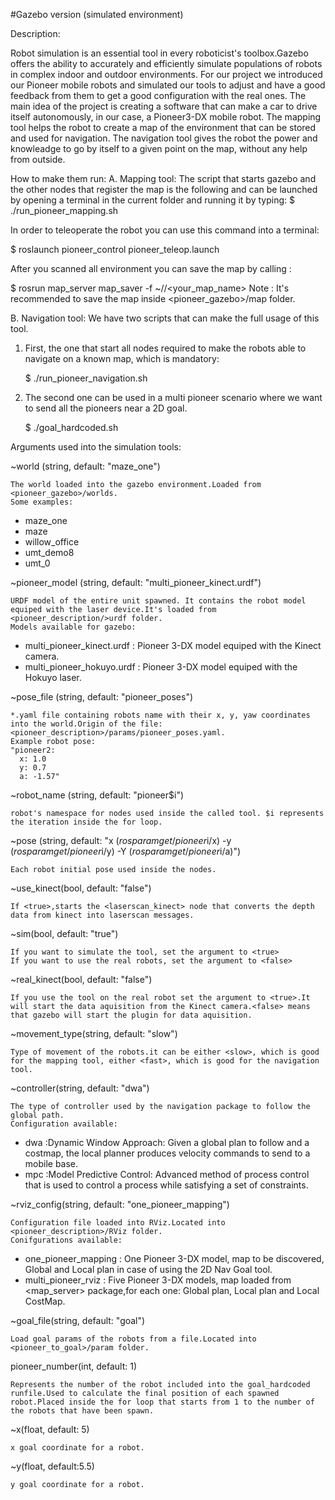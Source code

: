 #Gazebo version (simulated environment)

Description:

  Robot simulation is an essential tool in every roboticist's toolbox.Gazebo offers the ability to accurately and efficiently simulate populations of robots in complex indoor and outdoor environments.
  For our project we introduced our Pioneer mobile robots and simulated our tools to adjust and have a good feedback from them to get a good configuration with the real ones.
  The main idea of the project is creating a software that can make a car to drive itself autonomously, in our case, a Pioneer3-DX mobile robot.
The mapping tool helps the robot to create a map of the environment that can be stored and used for navigation.
The navigation tool gives the robot the power and knowleadge to go by itself to a given point on the map, without any help from outside.
 
How to make them run:
A.  Mapping tool:
  The script that starts gazebo and the other nodes that register the map is the following and can be launched by opening a terminal in the current folder and running it by typing:
  $ ./run_pioneer_mapping.sh

  In order to teleoperate the robot you can use this command into a terminal:

  $ roslaunch pioneer_control pioneer_teleop.launch
  
  After you scanned all environment you can save the map by calling :
  
  $ rosrun map_server map_saver -f ~/<destination folder>/<your_map_name>
Note : It's recommended to save the map inside <pioneer_gazebo>/map folder.

B. Navigation tool:
  We have two scripts that can make the full usage of this tool.
1.  First, the one that start all nodes required to make the robots able to navigate on a known map, which is mandatory:
  
    $ ./run_pioneer_navigation.sh

2.  The second one can be used in a multi pioneer scenario where we want to send all the pioneers near a 2D goal.
  
    $ ./goal_hardcoded.sh 




Arguments used into the simulation tools:

~world (string, default: "maze_one")

    The world loaded into the gazebo environment.Loaded from <pioneer_gazebo>/worlds. 
    Some examples:
  - maze_one
  - maze
  - willow_office
  - umt_demo8
  - umt_0

~pioneer_model (string, default: "multi_pioneer_kinect.urdf")

    URDF model of the entire unit spawned. It contains the robot model equiped with the laser device.It's loaded from <pioneer_description/>urdf folder.
    Models available for gazebo:
  - multi_pioneer_kinect.urdf : Pioneer 3-DX model equiped with the Kinect camera.
  - multi_pioneer_hokuyo.urdf : Pioneer 3-DX model equiped with the Hokuyo laser.

~pose_file (string, default: "pioneer_poses")

    *.yaml file containing robots name with their x, y, yaw coordinates into the world.Origin of the file: <pioneer_description>/params/pioneer_poses.yaml.
    Example robot pose:
    "pioneer2:
      x: 1.0
      y: 0.7
      a: -1.57"

~robot_name (string, default: "pioneer$i")
  
    robot's namespace for nodes used inside the called tool. $i represents the iteration inside the for loop.


~pose (string, default: "x $(rosparam get /pioneer$i/x) -y $(rosparam get /pioneer$i/y) -Y $(rosparam get /pioneer$i/a)")

    Each robot initial pose used inside the nodes.

~use_kinect(bool, default: "false")
  
    If <true>,starts the <laserscan_kinect> node that converts the depth data from kinect into laserscan messages.

~sim(bool, default: "true")

    If you want to simulate the tool, set the argument to <true>
    If you want to use the real robots, set the argument to <false>

~real_kinect(bool, default: "false")
  
    If you use the tool on the real robot set the argument to <true>.It will start the data aquisition from the Kinect camera.<false> means that gazebo will start the plugin for data aquisition.

~movement_type(string, default: "slow")
  
    Type of movement of the robots.it can be either <slow>, which is good for the mapping tool, either <fast>, which is good for the navigation tool.

~controller(string, default: "dwa")
  
    The type of controller used by the navigation package to follow the global path.
    Configuration available:
  - dwa :Dynamic Window Approach:  Given a global plan to follow and a costmap, the local planner produces velocity commands to send to a mobile base.
  - mpc :Model Predictive Control: Advanced method of process control that is used to control a process while satisfying a set of constraints.

~rviz_config(string, default: "one_pioneer_mapping")

    Configuration file loaded into RViz.Located into <pioneer_description>/RViz folder.
    Conifgurations available:
  - one_pioneer_mapping : One Pioneer 3-DX model, map to be discovered, Global and Local plan in case of using the 2D Nav Goal tool.
  - multi_pioneer_rviz : Five Pioneer 3-DX models, map loaded from <map_server> package,for each one: Global plan, Local plan and Local CostMap. 

~goal_file(string, default: "goal")
  
    Load goal params of the robots from a file.Located into <pioneer_to_goal>/param folder.

pioneer_number(int, default: 1)

    Represents the number of the robot included into the goal_hardcoded runfile.Used to calculate the final position of each spawned robot.Placed inside the for loop that starts from 1 to the number of the robots that have been spawn.

~x(float, default: 5)

    x goal coordinate for a robot.

~y(float, default:5.5)

    y goal coordinate for a robot.

